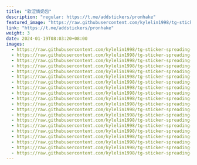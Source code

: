 ```yaml
---
title: "软涩情奶包"
description: "regular: https://t.me/addstickers/pronhake"
featured_image: "https://raw.githubusercontent.com/kylelin1998/tg-sticker-spreading-worldwide-images/main/img/99713f7e-45f4-4071-b6a9-1c5ec1c57ef4.jpg"
link: "https://t.me/addstickers/pronhake"
weight: 3
date: 2024-01-19T08:03:20+08:00
images:
  - https://raw.githubusercontent.com/kylelin1998/tg-sticker-spreading-worldwide-images/main/img/99713f7e-45f4-4071-b6a9-1c5ec1c57ef4.jpg
  - https://raw.githubusercontent.com/kylelin1998/tg-sticker-spreading-worldwide-images/main/img/f3a148d9-d39b-498c-a793-acac93a5c4f2.jpg
  - https://raw.githubusercontent.com/kylelin1998/tg-sticker-spreading-worldwide-images/main/img/93643ebc-76e8-46e7-a485-00ead50d100a.jpg
  - https://raw.githubusercontent.com/kylelin1998/tg-sticker-spreading-worldwide-images/main/img/5c71c443-99e3-456f-8d75-be9f983eb0da.jpg
  - https://raw.githubusercontent.com/kylelin1998/tg-sticker-spreading-worldwide-images/main/img/f5dde788-6196-4a3c-a28f-3b8d1a65292b.jpg
  - https://raw.githubusercontent.com/kylelin1998/tg-sticker-spreading-worldwide-images/main/img/4fb7bd42-f571-4b1b-b6d7-e2103a70fa6f.jpg
  - https://raw.githubusercontent.com/kylelin1998/tg-sticker-spreading-worldwide-images/main/img/61926cbe-f6cb-48f1-94e0-a48883105b97.jpg
  - https://raw.githubusercontent.com/kylelin1998/tg-sticker-spreading-worldwide-images/main/img/bc3fa4a5-b61d-4129-ad9a-2f119ead8a1f.jpg
  - https://raw.githubusercontent.com/kylelin1998/tg-sticker-spreading-worldwide-images/main/img/e4230a89-ebbf-4454-b19f-ab61a6be955d.jpg
  - https://raw.githubusercontent.com/kylelin1998/tg-sticker-spreading-worldwide-images/main/img/45a760b0-f2da-4389-b613-73bb1e9f1718.jpg
  - https://raw.githubusercontent.com/kylelin1998/tg-sticker-spreading-worldwide-images/main/img/2c45ed9d-4dbf-4f67-b08e-08c843da414c.jpg
  - https://raw.githubusercontent.com/kylelin1998/tg-sticker-spreading-worldwide-images/main/img/623175ad-cbe8-42c6-b501-49e518a976c9.jpg
  - https://raw.githubusercontent.com/kylelin1998/tg-sticker-spreading-worldwide-images/main/img/bf4e634a-7d2a-44f6-a326-14579900f746.jpg
  - https://raw.githubusercontent.com/kylelin1998/tg-sticker-spreading-worldwide-images/main/img/049dbb0c-6f27-4236-96d6-72045ac29778.jpg
  - https://raw.githubusercontent.com/kylelin1998/tg-sticker-spreading-worldwide-images/main/img/2e81f04c-20da-4bb7-9fd6-7a8220060fe4.jpg
  - https://raw.githubusercontent.com/kylelin1998/tg-sticker-spreading-worldwide-images/main/img/d6f57401-5a37-4396-9199-a9f4bf9252ac.jpg
  - https://raw.githubusercontent.com/kylelin1998/tg-sticker-spreading-worldwide-images/main/img/33d1121c-62d7-4c41-b6cc-f696a479582d.jpg
  - https://raw.githubusercontent.com/kylelin1998/tg-sticker-spreading-worldwide-images/main/img/8cc72f4a-b411-4ec6-8383-392c0b8bde0d.jpg
  - https://raw.githubusercontent.com/kylelin1998/tg-sticker-spreading-worldwide-images/main/img/c1d3ab9c-6511-4a28-960b-943d5a9c9a5f.jpg
  - https://raw.githubusercontent.com/kylelin1998/tg-sticker-spreading-worldwide-images/main/img/392fec78-8852-45bc-9289-9fe220521e00.jpg
---
```

